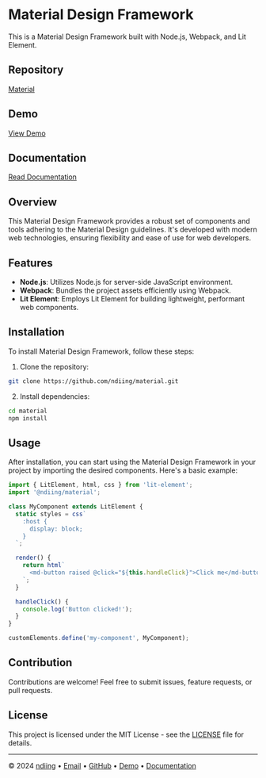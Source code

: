 # Material Design Framework

This is a Material Design Framework built with Node.js, Webpack, and Lit Element.

## Repository

[Material](https://github.com/ndiing/material)

## Demo

[View Demo](https://ndiing.github.io/material/)

## Documentation

[Read Documentation](https://ndiing.gitbook.io/material)

## Overview

This Material Design Framework provides a robust set of components and tools adhering to the Material Design guidelines. It's developed with modern web technologies, ensuring flexibility and ease of use for web developers.

## Features

- **Node.js**: Utilizes Node.js for server-side JavaScript environment.
- **Webpack**: Bundles the project assets efficiently using Webpack.
- **Lit Element**: Employs Lit Element for building lightweight, performant web components.

## Installation

To install Material Design Framework, follow these steps:

1. Clone the repository:

```bash
git clone https://github.com/ndiing/material.git
```

2. Install dependencies:

```bash
cd material
npm install
```

## Usage

After installation, you can start using the Material Design Framework in your project by importing the desired components. Here's a basic example:

```js
import { LitElement, html, css } from 'lit-element';
import '@ndiing/material';

class MyComponent extends LitElement {
  static styles = css`
    :host {
      display: block;
    }
  `;

  render() {
    return html`
      <md-button raised @click="${this.handleClick}">Click me</md-button>
    `;
  }

  handleClick() {
    console.log('Button clicked!');
  }
}

customElements.define('my-component', MyComponent);
```

## Contribution

Contributions are welcome! Feel free to submit issues, feature requests, or pull requests.

## License

This project is licensed under the MIT License - see the [LICENSE](LICENSE) file for details.

---

© 2024 [ndiing](https://github.com/ndiing) • [Email](mailto:ndiing.inc@gmail.com) • [GitHub](https://github.com/ndiing) • [Demo](https://ndiing.github.io/material) • [Documentation](https://ndiing.gitbook.io/material)
